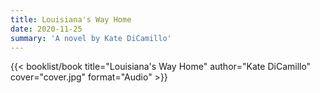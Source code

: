 ```yaml
---
title: Louisiana's Way Home
date: 2020-11-25
summary: 'A novel by Kate DiCamillo'
---
```


{{< booklist/book
title="Louisiana's Way Home"
author="Kate DiCamillo"
cover="cover.jpg"
format="Audio" >}}
